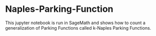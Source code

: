 # Naples-Parking-Function
This jupyter notebook is run in SageMath and shows how to count a generalization of Parking Functions called k-Naples Parking Functions.
